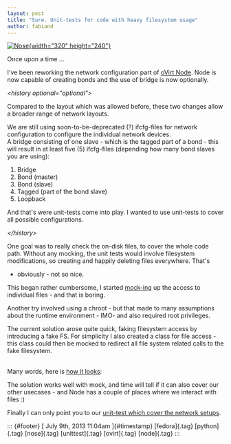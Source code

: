 ```yaml
---
layout: post
title: "Sure. Unit-tests for code with heavy filesystem usage"
author: fabiand
---
```




[![Nose](http://farm5.staticflickr.com/4116/4782896202_c553733b81_n.jpg){width="320"
height="240"}](http://www.flickr.com/photos/wwarby/4782896202/ "Nose von wwarby bei Flickr")

Once upon a time ...

I've been reworking the network configuration part of [oVirt
Node](http://www.ovirt.org/Node). Node is now capable of creating bonds
and the use of bridge is now optionally.

*\<history optional="optional"\>*

Compared to the layout which was allowed before, these two changes allow
a broader range of network layouts.

We are still using soon-to-be-deprecated (?) ifcfg-files for network
configuration to configure the individual network devices.\
A bridge consisting of one slave - which is the tagged part of a bond -
this will result in at least five (5) ifcfg-files (depending how many
bond slaves you are using):

1.  Bridge
2.  Bond (master)
3.  Bond (slave)
4.  Tagged (part of the bond slave)
5.  Loopback

And that's were unit-tests come into play. I wanted to use unit-tests to
cover all possible configurations.

*\</history\>*

One goal was to really check the on-disk files, to cover the whole code
path. Without any mocking, the unit tests would involve filesystem
modifications, so creating and happily deleting files everywhere. That's
- obviously - not so nice.

This began rather cumbersome, I started
[mock-ing](http://www.voidspace.org.uk/python/mock/) up the access to
individual files - and that is boring.

Another try involved using a chroot - but that made to many assumptions
about the runtime environment - IMO- and also required root privileges.

The current solution arose quite quick, faking filesystem access by
introducing a fake FS. For simplicity I also created a class for file
access - this class could then be mocked to redirect all file system
related calls to the fake filesystem.

\
Many words, here is [how it
looks](https://gist.github.com/anonymous/5955820):

The solution works well with mock, and time will tell if it can also
cover our other usecases - and Node has a couple of places where we
interact with files :)

Finally I can only point you to our [unit-test which cover the network
setups](http://gerrit.ovirt.org/gitweb?p=ovirt-node.git;a=blob;f=tests/nose/network_config.py;hb=HEAD).

::: {#footer}
[ July 9th, 2013 11:04am ]{#timestamp} [fedora]{.tag} [python]{.tag}
[nose]{.tag} [unittest]{.tag} [ovirt]{.tag} [node]{.tag}
:::

